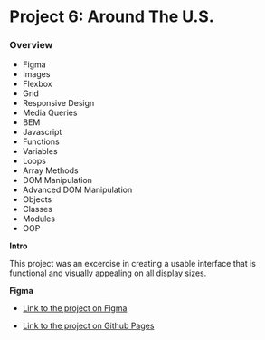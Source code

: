 # Project 6: Around The U.S.

### Overview  

* Figma  
* Images 
* Flexbox
* Grid
* Responsive Design 
* Media Queries
* BEM
* Javascript
* Functions
* Variables
* Loops
* Array Methods
* DOM Manipulation 
* Advanced DOM Manipulation
* Objects
* Classes
* Modules
* OOP


**Intro**
  
This project was an excercise in creating a usable interface that 
is functional and visually appealing on all display sizes.   
  
**Figma**  
  
* [Link to the project on Figma](https://www.figma.com/file/ii4xxsJ0ghevUOcssTlHZv/Sprint-3%3A-Around-the-US?node-id=0%3A1) 

* [Link to the project on Github Pages](https://kn8-codes.github.io/se_project_aroundtheus/) 
  

